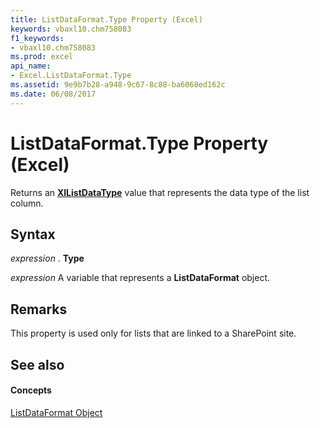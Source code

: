 ```yaml
---
title: ListDataFormat.Type Property (Excel)
keywords: vbaxl10.chm758083
f1_keywords:
- vbaxl10.chm758083
ms.prod: excel
api_name:
- Excel.ListDataFormat.Type
ms.assetid: 9e9b7b28-a948-9c67-8c88-ba6068ed162c
ms.date: 06/08/2017
---
```



# ListDataFormat.Type Property (Excel)

Returns an  **[XlListDataType](xllistdatatype-enumeration-excel.md)** value that represents the data type of the list column.


## Syntax

 _expression_ . **Type**

 _expression_ A variable that represents a **ListDataFormat** object.


## Remarks

 This property is used only for lists that are linked to a SharePoint site.


## See also


#### Concepts


[ListDataFormat Object](listdataformat-object-excel.md)

